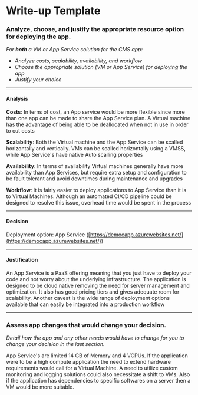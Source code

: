 # Write-up Template

### Analyze, choose, and justify the appropriate resource option for deploying the app.

*For **both** a VM or App Service solution for the CMS app:*
- *Analyze costs, scalability, availability, and workflow*
- *Choose the appropriate solution (VM or App Service) for deploying the app*
- *Justify your choice*

--------------------
#### Analysis

**Costs**:
In terns of cost, an App service would be more flexible since more than one app can be made to share
the App Service plan. A Virtual machine has the advantage of being able to be deallocated when not in use
in order to cut costs

**Scalability**:
Both the Virtual machine and the App Service can be scalled horizontally and vertically. VMs can be scalled horizontally using a VMSS, while App Service's have native Auto scalling properties

**Availability**:
In terms of availability Virtual machines generally have more availability than App Services, but require extra setup and configuration to be fault tolerant and avoid downtimes during maintenance and upgrades

**Workflow**:
It is fairly easier to deploy applications to App Service than it is to Virtual Machines. Although an automated CI/CD pipeline could be designed to resolve this issue, overhead time would be spent in the process

--------------------
#### Decision

Deployment option: App Service ([https://democapp.azurewebsites.net/](https://democapp.azurewebsites.net/))

--------------------
#### Justification

An App Service is a PaaS offering meaning that you just have to deploy your code and not worry about the underlying infrastructure. The application is designed to be cloud native removing the need for server management and optimization. It also has good pricing tiers and gives adequate room for scalability. Another caveat is the wide range of deployment options available that can easily be integrated into a production workflow

--------------------

### Assess app changes that would change your decision.

*Detail how the app and any other needs would have to change for you to change your decision in the last section.*

App Service's are limited 14 GB of Memory and 4 VCPUs. If the application were to be a high compute application the need to extend hardware requirements would call for a Virtual Machine. A need to utilize custom monitoring and logging solutions could also necessitate a shift to VMs. Also if the application has dependencies to specific softwares on a server then a VM would be more suitable.
